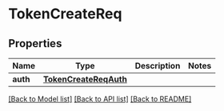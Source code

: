 # TokenCreateReq

## Properties
Name | Type | Description | Notes
------------ | ------------- | ------------- | -------------
**auth** | [**TokenCreateReqAuth**](TokenCreateReqAuth.md) |  | 

[[Back to Model list]](../README.md#documentation-for-models) [[Back to API list]](../README.md#documentation-for-api-endpoints) [[Back to README]](../README.md)


